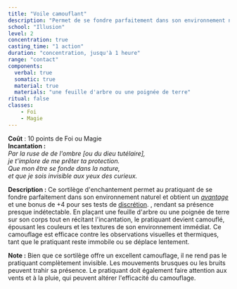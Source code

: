 ```yaml
---
title: "Voile camouflant"
description: "Permet de se fondre parfaitement dans son environnement naturel,."
school: "Illusion"
level: 2
concentration: true
casting_time: "1 action"
duration: "concentration, jusqu'à 1 heure"
range: "contact"
components:
  verbal: true
  somatic: true
  material: true
  materials: "une feuille d'arbre ou une poignée de terre"
ritual: false
classes:
    - Foi
    - Magie
---
```

**Coût** : 10 points de Foi ou Magie  
**Incantation :**   
*Par la ruse de de l'ombre [ou du dieu tutélaire],*      
*je t'implore de me prêter ta protection.*      
*Que mon être se fonde dans la nature,*      
*et que je sois invisible aux yeux des curieux.*   

**Description :**
Ce sortilège d'enchantement permet au pratiquant de se fondre parfaitement dans son environnement naturel et obtient un [_avantage_](/utiliser-les-caracteristiques/#avantage-et-desavantage) et une bonus de +4 pour ses tests de [discrétion](/utiliser-les-caracteristiques/#dexterite).  , rendant sa présence presque indétectable. En plaçant une feuille d'arbre ou une poignée de terre sur son corps tout en récitant l'incantation, le pratiquant devient camouflé, épousant les couleurs et les textures de son environnement immédiat. Ce camouflage est efficace contre les observations visuelles et thermiques, tant que le pratiquant reste immobile ou se déplace lentement.     

**Note :**
Bien que ce sortilège offre un excellent camouflage, il ne rend pas le pratiquant complètement invisible. Les mouvements brusques ou les bruits peuvent trahir sa présence. Le pratiquant doit également faire attention aux vents et à la pluie, qui peuvent altérer l'efficacité du camouflage.   
